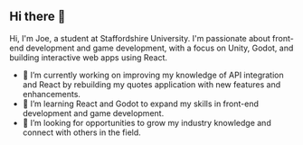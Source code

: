 ## Hi there 👋

Hi, I'm Joe, a student at Staffordshire University. I'm passionate about front-end development and game development, with a focus on Unity, Godot, and building interactive web apps using React.

- 🔭 I’m currently working on improving my knowledge of API integration and React by rebuilding my quotes application with new features and enhancements.
- 🌱 I’m learning React and Godot to expand my skills in front-end development and game development.
- 🤔 I’m looking for opportunities to grow my industry knowledge and connect with others in the field.


<!--
**JoeHughes9877/JoeHughes9877** is a ✨ _special_ ✨ repository because its `README.md` (this file) appears on your GitHub profile.

Here are some ideas to get you started:

- 🔭 I’m currently working on ...
- 🌱 I’m currently learning ...
- 👯 I’m looking to collaborate on ...
- 🤔 I’m looking for help with ...
- 💬 Ask me about ...
- 📫 How to reach me: ...
- 😄 Pronouns: ...
- ⚡ Fun fact: ...
-->

